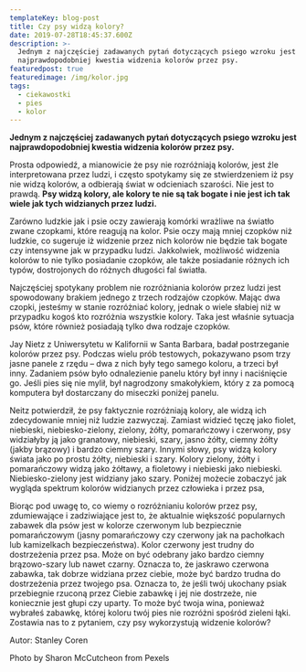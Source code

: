 ```yaml
---
templateKey: blog-post
title: Czy psy widzą kolory?
date: 2019-07-28T18:45:37.600Z
description: >-
  Jednym z najczęściej zadawanych pytań dotyczących psiego wzroku jest
  najprawdopodobniej kwestia widzenia kolorów przez psy.
featuredpost: true
featuredimage: /img/kolor.jpg
tags:
  - ciekawostki
  - pies
  - kolor
---
```

**Jednym z najczęściej zadawanych pytań dotyczących psiego wzroku jest najprawdopodobniej kwestia widzenia kolorów przez psy.**

Prosta odpowiedź, a mianowicie że psy nie rozróżniają kolorów, jest źle interpretowana przez ludzi, i często spotykamy się ze stwierdzeniem iż psy nie widzą kolorów, a odbierają świat w odcieniach szarości. Nie jest to prawdą. **Psy widzą kolory, ale kolory te nie są tak bogate i nie jest ich tak wiele jak tych widzianych przez ludzi.**

Zarówno ludzkie jak i psie oczy zawierają komórki wrażliwe na światło zwane czopkami, które reagują na kolor. Psie oczy mają mniej czopków niż ludzkie, co sugeruje iż widzenie przez nich kolorów nie będzie tak bogate czy intensywne jak w przypadku ludzi. Jakkolwiek, możliwość widzenia kolorów to nie tylko posiadanie czopków, ale także posiadanie różnych ich typów, dostrojonych do różnych długości fal światła.

Najczęściej spotykany problem nie rozróżniania kolorów przez ludzi jest spowodowany brakiem jednego z trzech rodzajów czopków. Mając dwa czopki, jesteśmy w stanie rozróżniać kolory, jednak o wiele słabiej niż w przypadku kogoś kto rozróżnia wszystkie kolory. Taka jest właśnie sytuacja psów, które również posiadają tylko dwa rodzaje czopków.

Jay Nietz z Uniwersytetu w Kalifornii w Santa Barbara, badał postrzeganie kolorów przez psy. Podczas wielu prób testowych, pokazywano psom trzy jasne panele z rzędu – dwa z nich były tego samego koloru, a trzeci był inny. Zadaniem psów było odnalezienie panelu który był inny i naciśnięcie go. Jeśli pies się nie mylił, był nagrodzony smakołykiem, który z za pomocą komputera był dostarczany do miseczki poniżej panelu.

Neitz potwierdził, że psy faktycznie rozróżniają kolory, ale widzą ich zdecydowanie mniej niż ludzie zazwyczaj. Zamiast widzieć tęczę jako fiolet, niebieski, niebiesko-zielony, zielony, żółty, pomarańczowy i czerwony, psy widziałyby ją jako granatowy, niebieski, szary, jasno żółty, ciemny żółty (jakby brązowy) i bardzo ciemny szary. Innymi słowy, psy widzą kolory świata jako po prostu żółty, niebieski i szary. Kolory zielony, żółty i pomarańczowy widzą jako żółtawy, a fioletowy i niebieski jako niebieski. Niebiesko-zielony jest widziany jako szary. Poniżej możecie zobaczyć jak wygląda spektrum kolorów widzianych przez człowieka i przez psa,

Biorąc pod uwagę to, co wiemy o rozróżnianiu kolorów przez psy, zdumiewające i zadziwiające jest to, że aktualnie większość popularnych zabawek dla psów jest w kolorze czerwonym lub bezpiecznie pomarańczowym (jasny pomarańczowy czy czerwony jak na pachołkach lub kamizelkach bezpieczeństwa). Kolor czerwony jest trudny do dostrzeżenia przez psa. Może on być odebrany jako bardzo ciemny brązowo-szary lub nawet czarny. Oznacza to, że jaskrawo czerwona zabawka, tak dobrze widziana przez ciebie, może być bardzo trudna do dostrzeżenia przez twojego psa. Oznacza to, że jeśli twój ukochany psiak przebiegnie rzuconą przez Ciebie zabawkę i jej nie dostrzeże, nie koniecznie jest głupi czy uparty. To może być twoja wina, ponieważ wybrałeś zabawkę, której koloru twój pies nie rozróżni spośród zieleni łąki. Zostawia nas to z pytaniem, czy psy wykorzystują widzenie kolorów?

Autor: Stanley Coren

Photo by Sharon McCutcheon from Pexels
